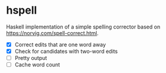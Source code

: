 # hspell

Haskell implementation of a simple spelling corrector based on https://norvig.com/spell-correct.html.

- [x] Correct edits that are one word away
- [x] Check for candidates with two-word edits 
- [ ] Pretty output
- [ ] Cache word count
